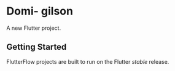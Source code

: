 # Domi- gilson

A new Flutter project.

## Getting Started

FlutterFlow projects are built to run on the Flutter _stable_ release.

